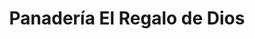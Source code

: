 ---
title: "Panadería El Regalo de Dios"
url: /santa-ana/panaderia-el-regalo-de-dios/
shop: Bäckerei
---